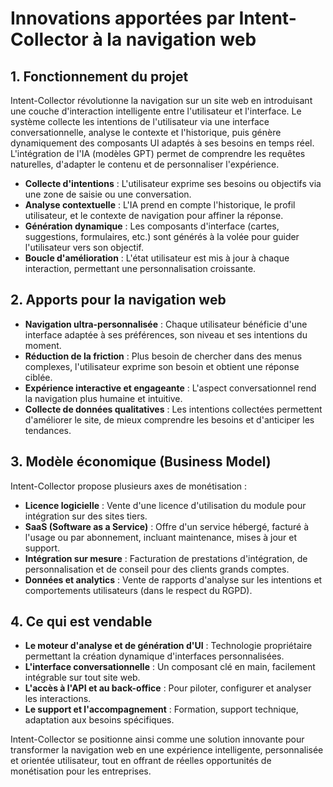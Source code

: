 # Innovations apportées par Intent-Collector à la navigation web

## 1. Fonctionnement du projet
Intent-Collector révolutionne la navigation sur un site web en introduisant une couche d'interaction intelligente entre l'utilisateur et l'interface. Le système collecte les intentions de l'utilisateur via une interface conversationnelle, analyse le contexte et l'historique, puis génère dynamiquement des composants UI adaptés à ses besoins en temps réel. L'intégration de l'IA (modèles GPT) permet de comprendre les requêtes naturelles, d'adapter le contenu et de personnaliser l'expérience.

- **Collecte d'intentions** : L'utilisateur exprime ses besoins ou objectifs via une zone de saisie ou une conversation.
- **Analyse contextuelle** : L'IA prend en compte l'historique, le profil utilisateur, et le contexte de navigation pour affiner la réponse.
- **Génération dynamique** : Les composants d'interface (cartes, suggestions, formulaires, etc.) sont générés à la volée pour guider l'utilisateur vers son objectif.
- **Boucle d'amélioration** : L'état utilisateur est mis à jour à chaque interaction, permettant une personnalisation croissante.

## 2. Apports pour la navigation web
- **Navigation ultra-personnalisée** : Chaque utilisateur bénéficie d'une interface adaptée à ses préférences, son niveau et ses intentions du moment.
- **Réduction de la friction** : Plus besoin de chercher dans des menus complexes, l'utilisateur exprime son besoin et obtient une réponse ciblée.
- **Expérience interactive et engageante** : L'aspect conversationnel rend la navigation plus humaine et intuitive.
- **Collecte de données qualitatives** : Les intentions collectées permettent d'améliorer le site, de mieux comprendre les besoins et d'anticiper les tendances.

## 3. Modèle économique (Business Model)
Intent-Collector propose plusieurs axes de monétisation :

- **Licence logicielle** : Vente d'une licence d'utilisation du module pour intégration sur des sites tiers.
- **SaaS (Software as a Service)** : Offre d'un service hébergé, facturé à l'usage ou par abonnement, incluant maintenance, mises à jour et support.
- **Intégration sur mesure** : Facturation de prestations d'intégration, de personnalisation et de conseil pour des clients grands comptes.
- **Données et analytics** : Vente de rapports d'analyse sur les intentions et comportements utilisateurs (dans le respect du RGPD).

## 4. Ce qui est vendable
- **Le moteur d'analyse et de génération d'UI** : Technologie propriétaire permettant la création dynamique d'interfaces personnalisées.
- **L'interface conversationnelle** : Un composant clé en main, facilement intégrable sur tout site web.
- **L'accès à l'API et au back-office** : Pour piloter, configurer et analyser les interactions.
- **Le support et l'accompagnement** : Formation, support technique, adaptation aux besoins spécifiques.

Intent-Collector se positionne ainsi comme une solution innovante pour transformer la navigation web en une expérience intelligente, personnalisée et orientée utilisateur, tout en offrant de réelles opportunités de monétisation pour les entreprises.